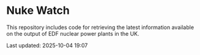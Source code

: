 # Nuke Watch

This repository includes code for retrieving the latest information available on the output of EDF nuclear power plants in the UK.

Last updated: 2025-10-04 19:07